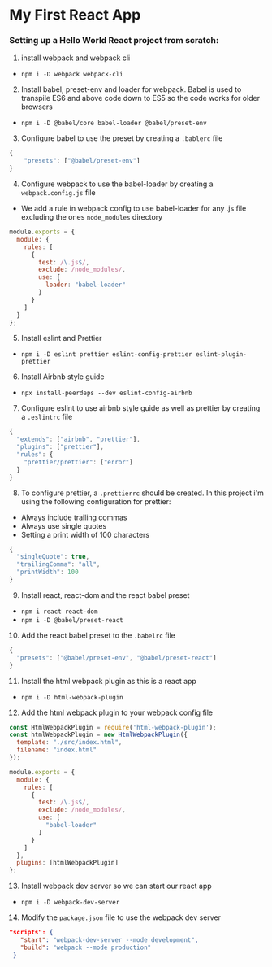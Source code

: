 # My First React App
### Setting up a Hello World React project from scratch:
1. install webpack and webpack cli 
* `npm i -D webpack webpack-cli`
2. Install babel, preset-env and loader for webpack. Babel is used to transpile ES6 and above code down to ES5 so the code works for older browsers
* `npm i -D @babel/core babel-loader @babel/preset-env`
3. Configure babel to use the preset by creating a `.bablerc` file

```javascript
{
    "presets": ["@babel/preset-env"]
}
 ````
 4. Configure webpack to use the babel-loader by creating a `webpack.config.js` file
* We add a rule in webpack config to use babel-loader for any .js file excluding the ones `node_modules` directory
 ````javascript
 module.exports = {
   module: {
     rules: [
       {
         test: /\.js$/,
         exclude: /node_modules/,
         use: {
           loader: "babel-loader"
         }
       }
     ]
   }
 };
 ````
 5. Install eslint and Prettier
 * `npm i -D eslint prettier eslint-config-prettier eslint-plugin-prettier`
 6. Install Airbnb style guide
 * `npx install-peerdeps --dev eslint-config-airbnb`
 7. Configure eslint to use airbnb style guide as well as prettier by creating a `.eslintrc` file
 ````javascript
 {
   "extends": ["airbnb", "prettier"],
   "plugins": ["prettier"],
   "rules": {
     "prettier/prettier": ["error"]
   }
 }
 ````
 8. To configure prettier, a `.prettierrc` should be created. In this project i'm using the following configuration for prettier:
 * Always include trailing commas
 * Always use single quotes
 * Setting a print width of 100 characters
 ````javascript
 {
   "singleQuote": true,
   "trailingComma": "all",
   "printWidth": 100
 }
 ````
 9. Install react, react-dom and the react babel preset
 * `npm i react react-dom`
 * `npm i -D @babel/preset-react`
 10. Add the react babel preset to the `.babelrc` file
 ````javascript
 {
   "presets": ["@babel/preset-env", "@babel/preset-react"]
 }
 ````
 11. Install the html webpack plugin as this is a react app
 * `npm i -D html-webpack-plugin`
 12. Add the html webpack plugin to your webpack config file
 ````javascript
 const HtmlWebpackPlugin = require('html-webpack-plugin');
 const htmlWebpackPlugin = new HtmlWebpackPlugin({
   template: "./src/index.html",
   filename: "index.html"
 });
 
 module.exports = {
   module: {
     rules: [
       {
         test: /\.js$/,
         exclude: /node_modules/,
         use: [
           "babel-loader"
         ]
       }
     ]
   },
   plugins: [htmlWebpackPlugin]
 };
 ````
 13. Install webpack dev server so we can start our react app
 * `npm i -D webpack-dev-server`
 14. Modify the `package.json` file to use the webpack dev server
 ````json
"scripts": {
    "start": "webpack-dev-server --mode development",
    "build": "webpack --mode production"
  }
 ```` 